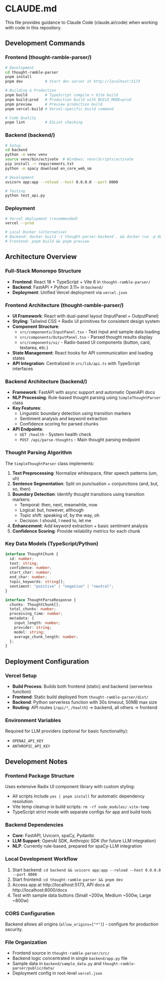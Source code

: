# CLAUDE.md

This file provides guidance to Claude Code (claude.ai/code) when working with code in this repository.

## Development Commands

### Frontend (thought-ramble-parser/)
```bash
# Development
cd thought-ramble-parser
pnpm install
pnpm dev          # Start dev server at http://localhost:5173

# Building & Production
pnpm build        # TypeScript compile + Vite build  
pnpm build:prod   # Production build with BUILD_MODE=prod
pnpm preview      # Preview production build
pnpm vercel-build # Vercel-specific build command

# Code Quality
pnpm lint         # ESLint checking
```

### Backend (backend/)
```bash
# Setup
cd backend
python -m venv venv
source venv/bin/activate  # Windows: venv\Scripts\activate
pip install -r requirements.txt
python -m spacy download en_core_web_sm

# Development
uvicorn app:app --reload --host 0.0.0.0 --port 8000

# Testing
python test_api.py
```

### Deployment
```bash
# Vercel deployment (recommended)
vercel --prod

# Local Docker (alternative)
# Backend: docker build -t thought-parser-backend . && docker run -p 8000:8000 --env-file .env thought-parser-backend
# Frontend: pnpm build && pnpm preview
```

## Architecture Overview

### Full-Stack Monorepo Structure
- **Frontend**: React 18 + TypeScript + Vite 6 in `thought-ramble-parser/`
- **Backend**: FastAPI + Python 3.11+ in `backend/`
- **Deployment**: Unified Vercel deployment via `vercel.json`

### Frontend Architecture (thought-ramble-parser/)
- **UI Framework**: React with dual-panel layout (InputPanel + OutputPanel)
- **Styling**: Tailwind CSS + Radix UI primitives for consistent design system
- **Component Structure**:
  - `src/components/InputPanel.tsx` - Text input and sample data loading
  - `src/components/OutputPanel.tsx` - Parsed thought results display
  - `src/components/ui/` - Radix-based UI components (button, card, textarea, etc.)
- **State Management**: React hooks for API communication and loading states
- **API Integration**: Centralized in `src/lib/api.ts` with TypeScript interfaces

### Backend Architecture (backend/)
- **Framework**: FastAPI with async support and automatic OpenAPI docs
- **NLP Processing**: Rule-based thought parsing using `SimpleThoughtParser` class
- **Key Features**:
  - Linguistic boundary detection using transition markers
  - Sentiment analysis and keyword extraction
  - Confidence scoring for parsed chunks
- **API Endpoints**:
  - `GET /health` - System health check
  - `POST /api/parse-thoughts` - Main thought parsing endpoint

### Thought Parsing Algorithm
The `SimpleThoughtParser` class implements:
1. **Text Preprocessing**: Normalize whitespace, filter speech patterns (um, uh)
2. **Sentence Segmentation**: Split on punctuation + conjunctions (and, but, so, then)
3. **Boundary Detection**: Identify thought transitions using transition markers:
   - Temporal: then, next, meanwhile, now
   - Logical: but, however, although
   - Topic shift: speaking of, by the way, oh
   - Decision: I should, I need to, let me
4. **Enhancement**: Add keyword extraction + basic sentiment analysis
5. **Confidence Scoring**: Provide reliability metrics for each chunk

### Key Data Models (TypeScript/Python)
```typescript
interface ThoughtChunk {
  id: number;
  text: string;
  confidence: number;
  start_char: number;
  end_char: number;
  topic_keywords: string[];
  sentiment: "positive" | "negative" | "neutral";
}

interface ThoughtParseResponse {
  chunks: ThoughtChunk[];
  total_chunks: number;
  processing_time: number;
  metadata: {
    input_length: number;
    provider: string;
    model: string;
    average_chunk_length: number;
  };
}
```

## Deployment Configuration

### Vercel Setup
- **Build Process**: Builds both frontend (static) and backend (serverless function)
- **Frontend**: Static build deployed from `thought-ramble-parser/dist/`
- **Backend**: Python serverless function with 30s timeout, 50MB max size
- **Routing**: API routes (`/api/*`, `/health`) → backend, all others → frontend

### Environment Variables
Required for LLM providers (optional for basic functionality):
- `OPENAI_API_KEY`
- `ANTHROPIC_API_KEY`

## Development Notes

### Frontend Package Structure
Uses extensive Radix UI component library with custom styling:
- All scripts include `yes | pnpm install` for automatic dependency resolution
- Vite temp cleanup in build scripts: `rm -rf node_modules/.vite-temp`
- TypeScript strict mode with separate configs for app and build tools

### Backend Dependencies
- **Core**: FastAPI, Uvicorn, spaCy, Pydantic
- **LLM Support**: OpenAI SDK, Anthropic SDK (for future LLM integration)
- **NLP**: Currently rule-based, prepared for spaCy-LLM integration

### Local Development Workflow
1. Start backend: `cd backend && uvicorn app:app --reload --host 0.0.0.0 --port 8000`
2. Start frontend: `cd thought-ramble-parser && pnpm dev`
3. Access app at http://localhost:5173, API docs at http://localhost:8000/docs
4. Test with sample data buttons (Small ~200w, Medium ~500w, Large ~800w)

### CORS Configuration
Backend allows all origins (`allow_origins=["*"]`) - configure for production security.

### File Organization
- Frontend source in `thought-ramble-parser/src/`
- Backend logic concentrated in single `backend/app.py` file
- Sample data in `backend/sample_data.py` and `thought-ramble-parser/public/data/`
- Deployment config in root-level `vercel.json`
